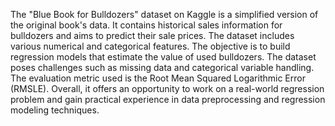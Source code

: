 The "Blue Book for Bulldozers" dataset on Kaggle is a simplified version of the original book's data. It contains historical sales information for bulldozers and aims to predict their sale prices. The dataset includes various numerical and categorical features. The objective is to build regression models that estimate the value of used bulldozers. The dataset poses challenges such as missing data and categorical variable handling. The evaluation metric used is the Root Mean Squared Logarithmic Error (RMSLE). Overall, it offers an opportunity to work on a real-world regression problem and gain practical experience in data preprocessing and regression modeling techniques.
